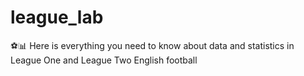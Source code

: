 # league_lab
⚽📊 Here is everything you need to know about data and statistics in League One and League Two English football
